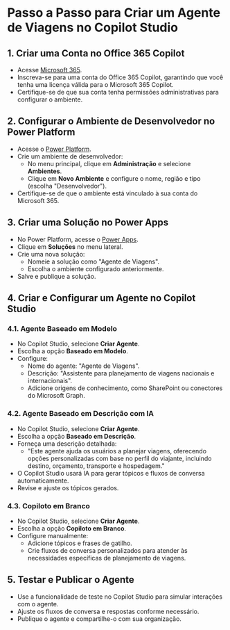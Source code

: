 # Passo a Passo para Criar um Agente de Viagens no Copilot Studio

## 1. Criar uma Conta no Office 365 Copilot
- Acesse [Microsoft 365](https://www.microsoft.com/pt-br/microsoft-365).
- Inscreva-se para uma conta do Office 365 Copilot, garantindo que você tenha uma licença válida para o Microsoft 365 Copilot.
- Certifique-se de que sua conta tenha permissões administrativas para configurar o ambiente.

## 2. Configurar o Ambiente de Desenvolvedor no Power Platform
- Acesse o [Power Platform](https://powerplatform.microsoft.com/pt-br/).
- Crie um ambiente de desenvolvedor:
  - No menu principal, clique em **Administração** e selecione **Ambientes**.
  - Clique em **Novo Ambiente** e configure o nome, região e tipo (escolha "Desenvolvedor").
- Certifique-se de que o ambiente está vinculado à sua conta do Microsoft 365.

## 3. Criar uma Solução no Power Apps
- No Power Platform, acesse o [Power Apps](https://make.powerapps.com/).
- Clique em **Soluções** no menu lateral.
- Crie uma nova solução:
  - Nomeie a solução como "Agente de Viagens".
  - Escolha o ambiente configurado anteriormente.
- Salve e publique a solução.

## 4. Criar e Configurar um Agente no Copilot Studio

### 4.1. Agente Baseado em Modelo
- No Copilot Studio, selecione **Criar Agente**.
- Escolha a opção **Baseado em Modelo**.
- Configure:
  - Nome do agente: "Agente de Viagens".
  - Descrição: "Assistente para planejamento de viagens nacionais e internacionais".
  - Adicione origens de conhecimento, como SharePoint ou conectores do Microsoft Graph.

### 4.2. Agente Baseado em Descrição com IA
- No Copilot Studio, selecione **Criar Agente**.
- Escolha a opção **Baseado em Descrição**.
- Forneça uma descrição detalhada:
  - "Este agente ajuda os usuários a planejar viagens, oferecendo opções personalizadas com base no perfil do viajante, incluindo destino, orçamento, transporte e hospedagem."
- O Copilot Studio usará IA para gerar tópicos e fluxos de conversa automaticamente.
- Revise e ajuste os tópicos gerados.

### 4.3. Copiloto em Branco
- No Copilot Studio, selecione **Criar Agente**.
- Escolha a opção **Copiloto em Branco**.
- Configure manualmente:
  - Adicione tópicos e frases de gatilho.
  - Crie fluxos de conversa personalizados para atender às necessidades específicas de planejamento de viagens.

## 5. Testar e Publicar o Agente
- Use a funcionalidade de teste no Copilot Studio para simular interações com o agente.
- Ajuste os fluxos de conversa e respostas conforme necessário.
- Publique o agente e compartilhe-o com sua organização.
